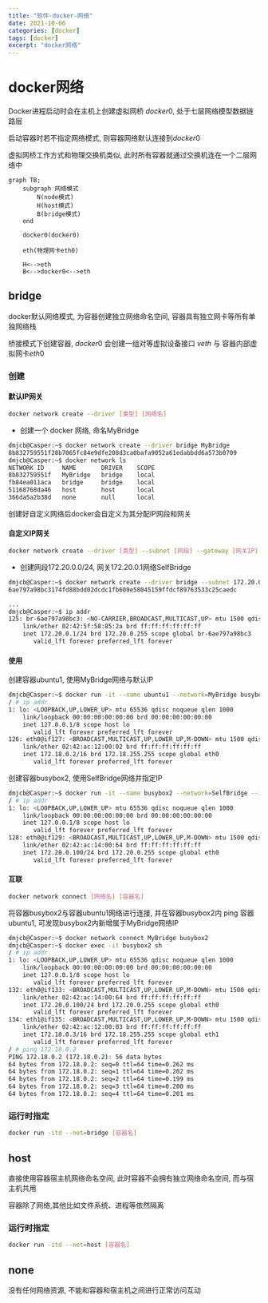 ```yaml
---
title: "软件-docker-网络"
date: 2021-10-06
categories: [docker]
tags: [docker]
excerpt: "docker网络"
---
```


# docker网络

Docker进程启动时会在主机上创建虚拟网桥 $docker0$, 处于七层网络模型数据链路层

启动容器时若不指定网络模式, 则容器网络默认连接到$docker0$

虚拟网桥工作方式和物理交换机类似, 此时所有容器就通过交换机连在一个二层网络中

```mermaid
graph TB;
    subgraph 网络模式
        N(node模式)
        H(host模式)
        B(bridge模式)
    end

    docker0(docker0)

    eth(物理网卡eth0)

    H<-->eth
    B<-->docker0<-->eth
```

## bridge

docker默认网络模式, 为容器创建独立网络命名空间, 容器具有独立网卡等所有单独网络栈

桥接模式下创建容器, $docker0$ 会创建一组对等虚拟设备接口 $veth$ 与 容器内部虚拟网卡$eth0$

### 创建

#### 默认IP网关

```sh
docker network create --driver [类型] [网络名]
```

- 创建一个 docker 网络, 命名MyBridge

```sh
dmjcb@Casper:~$ docker network create --driver bridge MyBridge
8b832759551f28b7065fc84e9dfe208d3ca0bafa9052a61edabbdd6a573b0709
dmjcb@Casper:~$ docker network ls
NETWORK ID     NAME       DRIVER    SCOPE
8b832759551f   MyBridge   bridge    local
fb84ea011aca   bridge     bridge    local
51168768da46   host       host      local
366da5a2b38d   none       null      local
```

创建好自定义网络后docker会自定义为其分配IP网段和网关

#### 自定义IP网关

```sh
docker network create --driver [类型] --subnet [网段] --gateway [网关IP] [网络名]
```

- 创建网段172.20.0.0/24, 网关172.20.0.1网络SelfBridge

```sh
dmjcb@Casper:~$ docker network create --driver bridge --subnet 172.20.0.0/24 --gateway 172.20.0.1 SelfBridge
6ae797a98bc3174fd88bdd02dcdc1fb609e58045159ffdcf89763533c25caedc

...
dmjcb@Casper:~$ ip addr
125: br-6ae797a98bc3: <NO-CARRIER,BROADCAST,MULTICAST,UP> mtu 1500 qdisc noqueue state DOWN group default
    link/ether 02:42:5f:58:85:2a brd ff:ff:ff:ff:ff:ff
    inet 172.20.0.1/24 brd 172.20.0.255 scope global br-6ae797a98bc3
       valid_lft forever preferred_lft forever
```

#### 使用

创建容器ubuntu1, 使用MyBridge网络与默认IP

```sh
dmjcb@Casper:~$ docker run -it --name ubuntu1 --network=MyBridge busybox
/ # ip addr
1: lo: <LOOPBACK,UP,LOWER_UP> mtu 65536 qdisc noqueue qlen 1000
    link/loopback 00:00:00:00:00:00 brd 00:00:00:00:00:00
    inet 127.0.0.1/8 scope host lo
       valid_lft forever preferred_lft forever
126: eth0@if127: <BROADCAST,MULTICAST,UP,LOWER_UP,M-DOWN> mtu 1500 qdisc noqueue
    link/ether 02:42:ac:12:00:02 brd ff:ff:ff:ff:ff:ff
    inet 172.18.0.2/16 brd 172.18.255.255 scope global eth0
       valid_lft forever preferred_lft forever
```

创建容器busybox2, 使用SelfBridge网络并指定IP

```sh
dmjcb@Casper:~$ docker run -it --name busybox2 --network=SelfBridge --ip=172.20.0.100 busybox
/ # ip addr
1: lo: <LOOPBACK,UP,LOWER_UP> mtu 65536 qdisc noqueue qlen 1000
    link/loopback 00:00:00:00:00:00 brd 00:00:00:00:00:00
    inet 127.0.0.1/8 scope host lo
       valid_lft forever preferred_lft forever
128: eth0@if129: <BROADCAST,MULTICAST,UP,LOWER_UP,M-DOWN> mtu 1500 qdisc noqueue
    link/ether 02:42:ac:14:00:64 brd ff:ff:ff:ff:ff:ff
    inet 172.20.0.100/24 brd 172.20.0.255 scope global eth0
       valid_lft forever preferred_lft forever
```

#### 互联

```sh
docker network connect [网络名] [容器名]
```

将容器busybox2与容器ubuntu1网络进行连接, 并在容器busybox2内 ping 容器ubuntu1, 可发现busybox2内新增属于MyBridge网络IP

```sh
dmjcb@Casper:~$ docker network connect MyBridge busybox2
dmjcb@Casper:~$ docker exec -it busybox2 sh
/ # ip addr
1: lo: <LOOPBACK,UP,LOWER_UP> mtu 65536 qdisc noqueue qlen 1000
    link/loopback 00:00:00:00:00:00 brd 00:00:00:00:00:00
    inet 127.0.0.1/8 scope host lo
       valid_lft forever preferred_lft forever
132: eth0@if133: <BROADCAST,MULTICAST,UP,LOWER_UP,M-DOWN> mtu 1500 qdisc noqueue
    link/ether 02:42:ac:14:00:64 brd ff:ff:ff:ff:ff:ff
    inet 172.20.0.100/24 brd 172.20.0.255 scope global eth0
       valid_lft forever preferred_lft forever
134: eth1@if135: <BROADCAST,MULTICAST,UP,LOWER_UP,M-DOWN> mtu 1500 qdisc noqueue
    link/ether 02:42:ac:12:00:03 brd ff:ff:ff:ff:ff:ff
    inet 172.18.0.3/16 brd 172.18.255.255 scope global eth1
       valid_lft forever preferred_lft forever
/ # ping 172.18.0.2
PING 172.18.0.2 (172.18.0.2): 56 data bytes
64 bytes from 172.18.0.2: seq=0 ttl=64 time=0.262 ms
64 bytes from 172.18.0.2: seq=1 ttl=64 time=0.202 ms
64 bytes from 172.18.0.2: seq=2 ttl=64 time=0.199 ms
64 bytes from 172.18.0.2: seq=3 ttl=64 time=0.200 ms
64 bytes from 172.18.0.2: seq=4 ttl=64 time=0.201 ms
```

### 运行时指定

```sh
docker run -itd --net=bridge [容器名]
```

## host

直接使用容器宿主机网络命名空间, 此时容器不会拥有独立网络命名空间, 而与宿主机共用

容器除了网络,其他比如文件系统、进程等依然隔离

### 运行时指定

```sh
docker run -itd --net=host [容器名]
``` 

## none

没有任何网络资源, 不能和容器和宿主机之间进行正常访问互动
